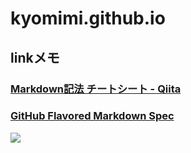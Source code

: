# kyomimi.github.io
## linkメモ
### [Markdown記法 チートシート - Qiita](https://qiita.com/Qiita/items/c686397e4a0f4f11683d "Markdown記法 チートシート - Qiita")

### [GitHub Flavored Markdown Spec](https://github.github.com/gfm/ "GitHub Flavored Markdown Spec")

[![](/assets/images/26500.jpg)](https://kyomimi.github.io/)
